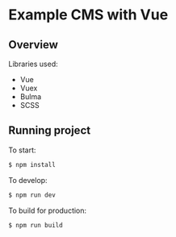 # Example CMS with Vue

## Overview

Libraries used:
- Vue
- Vuex
- Bulma
- SCSS

## Running project
To start:

```bash
$ npm install
```

To develop:

```bash
$ npm run dev
```

To build for production:


```bash
$ npm run build
```

